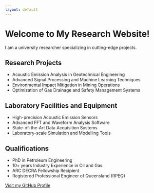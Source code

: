 ```yaml
---
layout: default
---
```


# Welcome to My Research Website!

I am a university researcher specializing in cutting-edge projects.

## Research Projects
- Acoustic Emission Analysis in Geotechnical Engineering
- Advanced Signal Processing and Machine Learning Techniques
- Environmental Impact Mitigation in Mining Operations
- Optimization of Gas Drainage and Safety Management Systems

## Laboratory Facilities and Equipment
- High-precision Acoustic Emission Sensors
- Advanced FFT and Waveform Analysis Software
- State-of-the-Art Data Acquisition Systems
- Laboratory-scale Simulation and Modelling Tools

## Qualifications
- PhD in Petroleum Engineering
- 10+ years Industry Experience in Oil and Gas
- ARC DECRA Fellowship Recipient
- Registered Professional Engineer of Queensland (RPEQ)

[Visit my GitHub Profile](https://github.com/yourusername)
